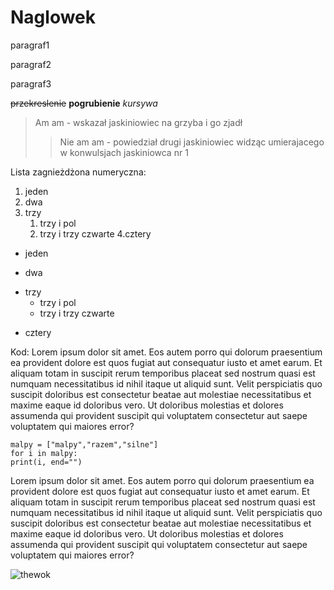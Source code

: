 # Naglowek

paragraf1

paragraf2

paragraf3

~~przekreslenie~~
**pogrubienie**
*kursywa*

>Am am - wskazał jaskiniowiec na grzyba i go zjadł
>>Nie am am - powiedział drugi jaskiniowiec widząc umierajacego w konwulsjach jaskiniowca nr 1

Lista zagnieżdżona numeryczna:

1. jeden
2. dwa
3. trzy
	1. trzy i pol
	2. trzy i trzy czwarte
4.cztery

+ jeden
- dwa
* trzy
	+ trzy i pol
	- trzy i trzy czwarte
- cztery

Kod:
Lorem ipsum dolor sit amet. Eos autem porro qui dolorum praesentium ea provident dolore est quos fugiat aut consequatur iusto et amet earum. Et aliquam totam in suscipit rerum temporibus placeat sed nostrum quasi est numquam necessitatibus id nihil itaque ut aliquid sunt. Velit perspiciatis quo suscipit doloribus est consectetur beatae aut molestiae necessitatibus et maxime eaque id doloribus vero. Ut doloribus molestias et dolores assumenda qui provident suscipit qui voluptatem consectetur aut saepe voluptatem qui maiores error?
~~~
malpy = ["malpy","razem","silne"]
for i in malpy:
print(i, end="")
~~~
Lorem ipsum dolor sit amet. Eos autem porro qui dolorum praesentium ea provident dolore est quos fugiat aut consequatur iusto et amet earum. Et aliquam totam in suscipit rerum temporibus placeat sed nostrum quasi est numquam necessitatibus id nihil itaque ut aliquid sunt. Velit perspiciatis quo suscipit doloribus est consectetur beatae aut molestiae necessitatibus et maxime eaque id doloribus vero. Ut doloribus molestias et dolores assumenda qui provident suscipit qui voluptatem consectetur aut saepe voluptatem qui maiores error?

![thewok](obrazy/noodle.jpg"Obrazek")
